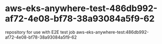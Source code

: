 # aws-eks-anywhere-test-486db992-af72-4e08-bf78-38a93084a5f9-62
repository for use with E2E test job aws-eks-anywhere-test:486db992-af72-4e08-bf78-38a93084a5f9-62
